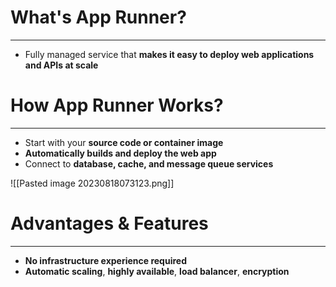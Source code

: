 # What's App Runner?
---

* Fully managed service that **makes it easy to deploy web applications and APIs at scale**

# How App Runner Works?
---

* Start with your **source code or container image**
* **Automatically builds and deploy the web app**
* Connect to **database, cache, and message queue services**

![[Pasted image 20230818073123.png]]

# Advantages & Features
---

* **No infrastructure experience required**
* **Automatic scaling**, **highly available**, **load balancer**, **encryption**